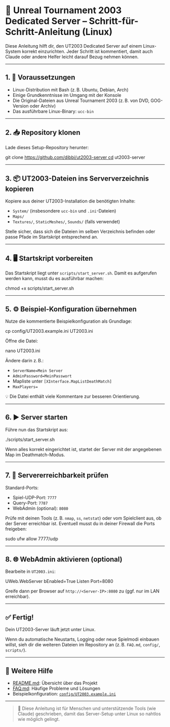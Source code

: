 # 🧱 Unreal Tournament 2003 Dedicated Server – Schritt-für-Schritt-Anleitung (Linux)

Diese Anleitung hilft dir, den UT2003 Dedicated Server auf einem Linux-System korrekt einzurichten. Jeder Schritt ist kommentiert, damit auch Claude oder andere Helfer leicht darauf Bezug nehmen können.

---

## 1. 📂 Voraussetzungen

- Linux-Distribution mit Bash (z. B. Ubuntu, Debian, Arch)
- Einige Grundkenntnisse im Umgang mit der Konsole
- Die Original-Dateien aus Unreal Tournament 2003 (z. B. von DVD, GOG-Version oder Archiv)
- Das ausführbare Linux-Binary: `ucc-bin`

---

## 2. 📥 Repository klonen

Lade dieses Setup-Repository herunter:

git clone https://github.com/dibbi/ut2003-server cd ut2003-server


---

## 3. 📦 UT2003-Dateien ins Serververzeichnis kopieren

Kopiere aus deiner UT2003-Installation die benötigten Inhalte:

- `System/` (insbesondere `ucc-bin` und `.ini`-Dateien)
- `Maps/`
- `Textures/`, `StaticMeshes/`, `Sounds/` (falls verwendet)

Stelle sicher, dass sich die Dateien im selben Verzeichnis befinden oder passe Pfade im Startskript entsprechend an.

---

## 4. 🖥️ Startskript vorbereiten

Das Startskript liegt unter `scripts/start_server.sh`. Damit es aufgerufen werden kann, musst du es ausführbar machen:

chmod +x scripts/start_server.sh


---

## 5. ⚙️ Beispiel-Konfiguration übernehmen

Nutze die kommentierte Beispielkonfiguration als Grundlage:

cp config/UT2003.example.ini UT2003.ini


Öffne die Datei:

nano UT2003.ini


Ändere darin z. B.:

- `ServerName=Mein Server`
- `AdminPassword=MeinPasswort`
- Mapliste unter `[XInterface.MapListDeathMatch]`
- `MaxPlayers=`

💡 Die Datei enthält viele Kommentare zur besseren Orientierung.

---

## 6. ▶️ Server starten

Führe nun das Startskript aus:

./scripts/start_server.sh



Wenn alles korrekt eingerichtet ist, startet der Server mit der angegebenen Map im Deathmatch-Modus.

---

## 7. 📡 Servererreichbarkeit prüfen

Standard-Ports:

- Spiel-UDP-Port: `7777`
- Query-Port: `7787`
- WebAdmin (optional): `8080`

Prüfe mit deinen Tools (z. B. `nmap`, `ss`, `netstat`) oder vom Spielclient aus, ob der Server erreichbar ist. Eventuell musst du in deiner Firewall die Ports freigeben:

sudo ufw allow 7777/udp


---

## 8. 🌐 WebAdmin aktivieren (optional)

Bearbeite in `UT2003.ini`:

UWeb.WebServer
bEnabled=True Listen
Port=8080


Greife dann per Browser auf `http://<Server-IP>:8080` zu (ggf. nur im LAN erreichbar).

---

## ✅ Fertig!

Dein UT2003-Server läuft jetzt unter Linux.

Wenn du automatische Neustarts, Logging oder neue Spielmodi einbauen willst, sieh dir die weiteren Dateien im Repository an (z. B. `FAQ.md`, `config/`, `scripts/`).

---

## 🔗 Weitere Hilfe

- [README.md](README.md): Übersicht über das Projekt
- [FAQ.md](FAQ.md): Häufige Probleme und Lösungen
- Beispielkonfiguration: [`config/UT2003.example.ini`](config/UT2003.example.ini)

---

> 📌 Diese Anleitung ist für Menschen und unterstützende Tools (wie Claude) geschrieben, damit das Server-Setup unter Linux so nahtlos wie möglich gelingt.

